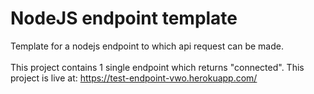# NodeJS endpoint template
Template for a nodejs endpoint to which api request can be made.
<br>
<br>
This project contains 1 single endpoint which returns "connected".
This project is live at: https://test-endpoint-vwo.herokuapp.com/
